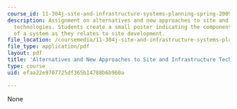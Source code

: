 ```yaml
---
course_id: 11-304j-site-and-infrastructure-systems-planning-spring-2009
description: Assignment on alternatives and new approaches to site and infrastructure
  technologies. Students create a small poster indicating the components and attributes
  of a system as they relates to site development.
file_location: /coursemedia/11-304j-site-and-infrastructure-systems-planning-spring-2009/efaa22e9707725df365b14788b6b960a_MIT11_304js09_assn03b.pdf
file_type: application/pdf
layout: pdf
title: 'Alternatives and New Approaches to Site and Infrastructure Technologies II '
type: course
uid: efaa22e9707725df365b14788b6b960a

---
```

None